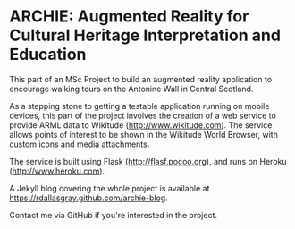 ARCHIE: Augmented Reality for Cultural Heritage Interpretation and Education
============================================================================

This part of an MSc Project to build an augmented reality application to encourage walking tours on the Antonine Wall in Central Scotland.

As a stepping stone to getting a testable application running on mobile devices, this part of the project involves the creation of a web service to provide ARML data to Wikitude (http://www.wikitude.com). The service allows points of interest to be shown in the Wikitude World Browser, with custom icons and media attachments.

The service is built using Flask (http://flasf.pocoo.org), and runs on Heroku (http://www.heroku.com).

A Jekyll blog covering the whole project is available at https://rdallasgray.github.com/archie-blog.

Contact me via GitHub if you're interested in the project.